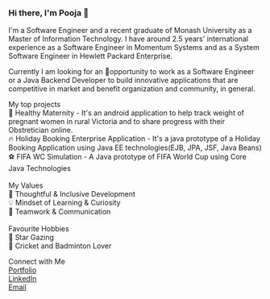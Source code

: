 ### Hi there, I'm Pooja  👋

I'm a Software Engineer and a recent graduate of Monash University as a Master of Information Technology. I have around 2.5 years' international experience as a Software Engineer in Momentum Systems and as a System Software Engineer in Hewlett Packard Enterprise. 

Currently I am looking for an 🌟opportunity to work as a Software Engineer or a Java Backend Developer to build innovative applications that are competitive in market and benefit organization and community, in general.

My top projects
<br/>
👩 Healthy Maternity - It's an android application to help track weight of pregnant women in rural Victoria and to share progress with their Obstretician online.
<br/>
🔥 Holiday Booking Enterprise Application - It's a java prototype of a Holiday Booking Application using Java EE technologies(EJB, JPA, JSF, Java Beans)
<br/>
⚽ FIFA WC Simulation - A Java prototype of FIFA World Cup using Core Java Technologies
<br/><br/>
My Values
<br/>
🧠 Thoughtful & Inclusive Development
<br/>
💡 Mindset of Learning & Curiosity
<br/>
🙌 Teamwork & Communication
<br/><br/>
Favourite Hobbies
<br/>
🔭 Star Gazing
<br/>
🎾 Cricket and Badminton Lover
<br/>

Connect with Me
<br/>
<a href="https://psin007.github.io/">Portfolio</a> 
<br/>
<a href="https://www.linkedin.com/in/pooja-sinha-3003/">LinkedIn</a> 
<br/>
<a href="mailto:poojasin303@gmail.com">Email</a> 
